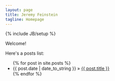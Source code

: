 ```yaml
---
layout: page
title: Jeremy Feinstein
tagline: Homepage
---
```

{% include JB/setup %}

Welcome!

Here's a posts list:

<ul class="posts">
  {% for post in site.posts %}
    <li><span>{{ post.date | date_to_string }}</span> &raquo; <a href="{{ BASE_PATH }}{{ post.url }}">{{ post.title }}</a></li>
  {% endfor %}
</ul>



